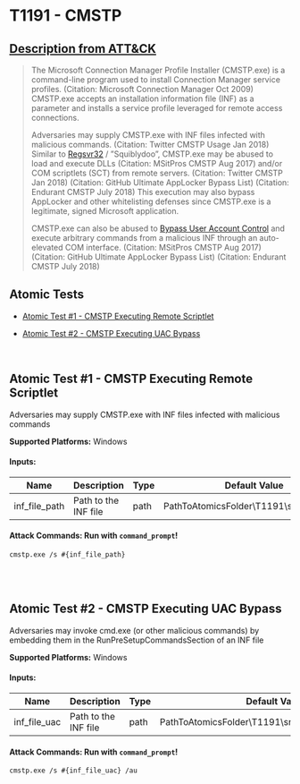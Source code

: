 # T1191 - CMSTP
## [Description from ATT&CK](https://attack.mitre.org/wiki/Technique/T1191)
<blockquote>The Microsoft Connection Manager Profile Installer (CMSTP.exe) is a command-line program used to install Connection Manager service profiles. (Citation: Microsoft Connection Manager Oct 2009) CMSTP.exe accepts an installation information file (INF) as a parameter and installs a service profile leveraged for remote access connections.

Adversaries may supply CMSTP.exe with INF files infected with malicious commands. (Citation: Twitter CMSTP Usage Jan 2018) Similar to [Regsvr32](https://attack.mitre.org/techniques/T1117) / ”Squiblydoo”, CMSTP.exe may be abused to load and execute DLLs (Citation: MSitPros CMSTP Aug 2017)  and/or COM scriptlets (SCT) from remote servers. (Citation: Twitter CMSTP Jan 2018) (Citation: GitHub Ultimate AppLocker Bypass List) (Citation: Endurant CMSTP July 2018) This execution may also bypass AppLocker and other whitelisting defenses since CMSTP.exe is a legitimate, signed Microsoft application.

CMSTP.exe can also be abused to [Bypass User Account Control](https://attack.mitre.org/techniques/T1088) and execute arbitrary commands from a malicious INF through an auto-elevated COM interface. (Citation: MSitPros CMSTP Aug 2017) (Citation: GitHub Ultimate AppLocker Bypass List) (Citation: Endurant CMSTP July 2018)</blockquote>

## Atomic Tests

- [Atomic Test #1 - CMSTP Executing Remote Scriptlet](#atomic-test-1---cmstp-executing-remote-scriptlet)

- [Atomic Test #2 - CMSTP Executing UAC Bypass](#atomic-test-2---cmstp-executing-uac-bypass)


<br/>

## Atomic Test #1 - CMSTP Executing Remote Scriptlet
Adversaries may supply CMSTP.exe with INF files infected with malicious commands

**Supported Platforms:** Windows


#### Inputs:
| Name | Description | Type | Default Value | 
|------|-------------|------|---------------|
| inf_file_path | Path to the INF file | path | PathToAtomicsFolder\T1191\src\T1191.inf|


#### Attack Commands: Run with `command_prompt`! 
```
cmstp.exe /s #{inf_file_path}
```






<br/>
<br/>

## Atomic Test #2 - CMSTP Executing UAC Bypass
Adversaries may invoke cmd.exe (or other malicious commands) by embedding them in the RunPreSetupCommandsSection of an INF file

**Supported Platforms:** Windows


#### Inputs:
| Name | Description | Type | Default Value | 
|------|-------------|------|---------------|
| inf_file_uac | Path to the INF file | path | PathToAtomicsFolder\T1191\src\T1191_uacbypass.inf|


#### Attack Commands: Run with `command_prompt`! 
```
cmstp.exe /s #{inf_file_uac} /au
```






<br/>
